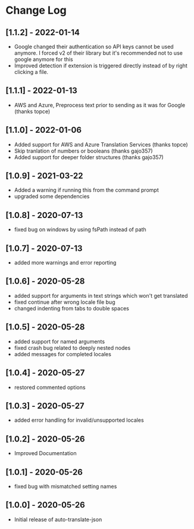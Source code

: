 # Change Log

## [1.1.2] - 2022-01-14

- Google changed their authentication so API keys cannot be used anymore. I forced v2 of their library but it's recommended not to use google anymore for this
- Improved detection if extension is triggered directly instead of by right clicking a file.

## [1.1.1] - 2022-01-13

- AWS and Azure, Preprocess text prior to sending as it was for Google (thanks topce)

## [1.1.0] - 2022-01-06

- Added support for AWS and Azure Translation Services (thanks topce)
- Skip tranlation of numbers or booleans (thanks gajo357)
- Added support for deeper folder structures (thanks gajo357)

## [1.0.9] - 2021-03-22

- Added a warning if running this from the command prompt
- upgraded some dependencies

## [1.0.8] - 2020-07-13

- fixed bug on windows by using fsPath instead of path

## [1.0.7] - 2020-07-13

- added more warnings and error reporting

## [1.0.6] - 2020-05-28

- added support for arguments in text strings which won't get translated
- fixed continue after wrong locale file bug
- changed indenting from tabs to double spaces

## [1.0.5] - 2020-05-28

- added support for named arguments
- fixed crash bug related to deeply nested nodes
- added messages for completed locales

## [1.0.4] - 2020-05-27

- restored commented options

## [1.0.3] - 2020-05-27

- added error handling for invalid/unsupported locales

## [1.0.2] - 2020-05-26

- Improved Documentation

## [1.0.1] - 2020-05-26

- fixed bug with mismatched setting names

## [1.0.0] - 2020-05-26

- Initial release of auto-translate-json
